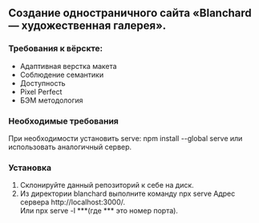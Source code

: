 ## Создание одностраничного сайта «Blanchard — художественная галерея».

### Требования к вёрскте:
* Адаптивная верстка макета
* Соблюдение семантики
* Доступность
* Pixel Perfect
* БЭМ методология

### Необходимые требования
При необходимости установить serve: npm install --global serve
или использовать аналогичный сервер.

### Установка
1. Склонируйте данный репозиторий к себе на диск.
2. Из директории blanchard выполните команду npx serve
Адрес сервера http://localhost:3000/.  
Или npx serve -l ***(где *** это номер порта).
